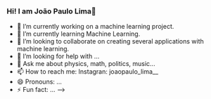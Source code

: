### Hi! I am João Paulo Lima👋

- 🔭 I’m currently working on a machine learning project.
- 🌱 I’m currently learning Machine Learning.
- 👯 I’m looking to collaborate on creating several applications with machine learning.
- 🤔 I’m looking for help with ...
- 💬 Ask me about physics, math, politics, music...
- 📫 How to reach me: Instagran: joaopaulo_lima__
- 😄 Pronouns: ...
- ⚡ Fun fact: ...
-->
